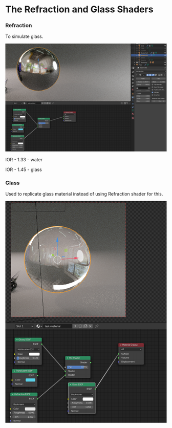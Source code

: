 # The Refraction and Glass Shaders

### Refraction

To simulate glass.

![](../../.gitbook/assets/image%20%2848%29.png)

IOR - 1.33 - water

IOR - 1.45 - glass

### Glass

Used to replicate glass material instead of using Refraction shader for this.

![](../../.gitbook/assets/image%20%2850%29.png)

